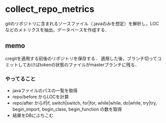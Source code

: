 # collect_repo_metrics
gitのリポジトリに含まれるソースファイル（.javaのみを想定）を解析し，LOCなどのメトリクスを抽出，データベースを作成する．

## memo
cregitを適用する前後のリポジトリを保存する．
適用した後，ブランチ切ってコミットしておけばtokenの状態のファイルがmasterブランチに残る．

### やってること
- javaファイルのパスの一覧を取得
- repo/before からLOCを計算
- repo/after からif|if, switch|switch, for|for, while|while, do|while, try|try, begin_import, begin_class, begin_function の数を取得
- 結果をDBにぶちこむ

